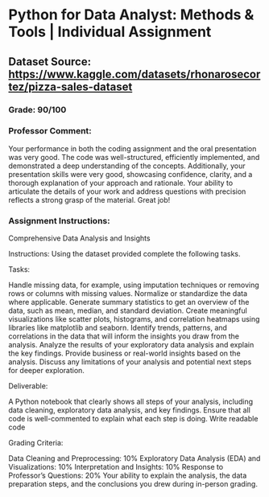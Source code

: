 # Python for Data Analyst: Methods & Tools | Individual Assignment
## Dataset Source: https://www.kaggle.com/datasets/rhonarosecortez/pizza-sales-dataset
### Grade: 90/100
### Professor Comment: 
Your performance in both the coding assignment and the oral presentation was very good. The code was well-structured, efficiently implemented, and demonstrated a deep understanding of the concepts. Additionally, your presentation skills were very good, showcasing confidence, clarity, and a thorough explanation of your approach and rationale. Your ability to articulate the details of your work and address questions with precision reflects a strong grasp of the material. Great job!
### Assignment Instructions:
Comprehensive Data Analysis and Insights

Instructions: Using the dataset provided complete the following tasks.

Tasks:

Handle missing data, for example, using imputation techniques or removing rows or columns with missing values.
Normalize or standardize the data where applicable.
Generate summary statistics to get an overview of the data, such as mean, median, and standard deviation.
Create meaningful visualizations like scatter plots, histograms, and correlation heatmaps using libraries like matplotlib and seaborn.
Identify trends, patterns, and correlations in the data that will inform the insights you draw from the analysis.
Analyze the results of your exploratory data analysis and explain the key findings. Provide business or real-world insights based on the analysis.
Discuss any limitations of your analysis and potential next steps for deeper exploration.
 

Deliverable:

A Python notebook that clearly shows all steps of your analysis, including data cleaning, exploratory data analysis, and key findings.
Ensure that all code is well-commented to explain what each step is doing.
Write readable code
 

Grading Criteria:

Data Cleaning and Preprocessing: 10%
Exploratory Data Analysis (EDA) and Visualizations: 10%
Interpretation and Insights: 10%
Response to Professor’s Questions: 20%
Your ability to explain the analysis, the data preparation steps, and the conclusions you drew during in-person grading.
